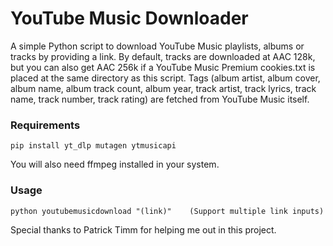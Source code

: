 # YouTube Music Downloader
A simple Python script to download YouTube Music playlists, albums or tracks by providing a link. By default, tracks are downloaded at AAC 128k, but you can also get AAC 256k if a YouTube Music Premium cookies.txt is placed at the same directory as this script. Tags (album artist, album cover, album name, album track count, album year, track artist, track lyrics, track name, track number, track rating) are fetched from YouTube Music itself.

### Requirements
    pip install yt_dlp mutagen ytmusicapi
You will also need ffmpeg installed in your system.

### Usage
    python youtubemusicdownload "(link)"    (Support multiple link inputs)

Special thanks to Patrick Timm for helping me out in this project.
